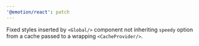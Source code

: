 ```yaml
---
'@emotion/react': patch
---
```


Fixed styles inserted by `<Global/>` component not inheriting `speedy` option from a cache passed to a wrapping `<CacheProvider/>`.
